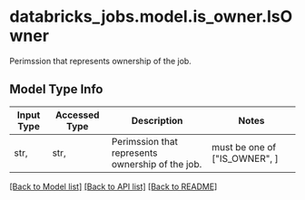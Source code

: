 # databricks_jobs.model.is_owner.IsOwner

Perimssion that represents ownership of the job.

## Model Type Info
Input Type | Accessed Type | Description | Notes
------------ | ------------- | ------------- | -------------
str,  | str,  | Perimssion that represents ownership of the job. | must be one of ["IS_OWNER", ] 

[[Back to Model list]](../../README.md#documentation-for-models) [[Back to API list]](../../README.md#documentation-for-api-endpoints) [[Back to README]](../../README.md)

